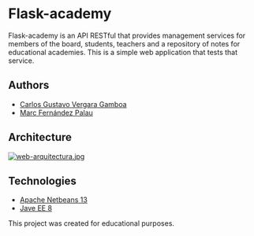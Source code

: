 # Flask-academy
Flask-academy is an API RESTful that provides management services for members of the board, students, teachers and a repository of notes for educational academies.
This is a simple web application that tests that service.

## Authors

* [Carlos Gustavo Vergara Gamboa](https://github.com/Gustavove/)
* [Marc Fernández Palau](https://github.com/marcfpalau)

## Architecture

[![web-arquitectura.jpg](https://i.postimg.cc/Hx0nz6Zz/web-arquitectura.jpg)](https://postimg.cc/S2smNfpY)

## Technologies

* [Apache Netbeans 13](https://netbeans.apache.org/download/index.html)
* [Jave EE 8](https://www.oracle.com/java/technologies/java-archive-eesdk-downloads.html#java_ee_sdk-8-web-oth-JPR)

This project was created for educational purposes.
